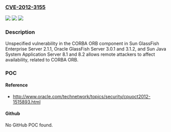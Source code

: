 ### [CVE-2012-3155](https://cve.mitre.org/cgi-bin/cvename.cgi?name=CVE-2012-3155)
![](https://img.shields.io/static/v1?label=Product&message=n%2Fa&color=blue)
![](https://img.shields.io/static/v1?label=Version&message=n%2Fa&color=blue)
![](https://img.shields.io/static/v1?label=Vulnerability&message=n%2Fa&color=brighgreen)

### Description

Unspecified vulnerability in the CORBA ORB component in Sun GlassFish Enterprise Server 2.1.1, Oracle GlassFish Server 3.0.1 and 3.1.2, and Sun Java System Application Server 8.1 and 8.2 allows remote attackers to affect availability, related to CORBA ORB.

### POC

#### Reference
- http://www.oracle.com/technetwork/topics/security/cpuoct2012-1515893.html

#### Github
No GitHub POC found.

